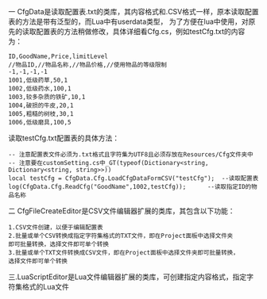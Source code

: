 一 CfgData是读取配置表.txt的类库，其内容格式和.CSV格式一样，原本读取配置表的方法是带有泛型的，而Lua中有userdata类型，
为了方便在lua中使用，对原先的读取配置表的方法稍做修改，具体详细看Cfg.cs，例如testCfg.txt的内容为：
	
	ID,GoodName,Price,limitLevel
	//物品ID,//物品名称,//物品价格,//使用物品的等级限制
	-1,-1,-1,-1
	1001,低级药草,50,1
	1002,低级药水,100,1
	1003,较多杂质的铁矿,10,1
	1004,破损的牛皮,20,1
	1005,粗糙的树枝,30,1
	1006,低级磨具,100,5

  读取testCfg.txt配置表的具体方法：

	-- 注意配置表文件必须为.txt格式且字符集为UTF8且必须存放在Resources/Cfg文件夹中
	-- 注意要在customSetting.cs中_GT(typeof(Dictionary<string, Dictionary<string, string>>))
	local testCfg = CfgData.Cfg.LoadCfgDataFormCSV("testCfg");	--读取配置表
	log(CfgData.Cfg.ReadCfg("GoodName",1002,testCfg));		--读取指定ID的物品名称

二 CfgFileCreateEditor是CSV文件编辑器扩展的类库，其包含以下功能：
	
	1.CSV文件创建，以便于编辑配置表
	2.批量或单个CSV转换成指定字符集格式的TXT文件，即在Project面板中选择文件夹
	即可批量转换，选择文件即可单个转换
	3.批量或单个TXT文件转换成CSV文件，即在Project面板中选择文件夹即可批量转换，
	选择文件即可单个转换

三.LuaScriptEditor是Lua文件编辑器扩展的类库，可创建指定内容格式，指定字符集格式的Lua文件
